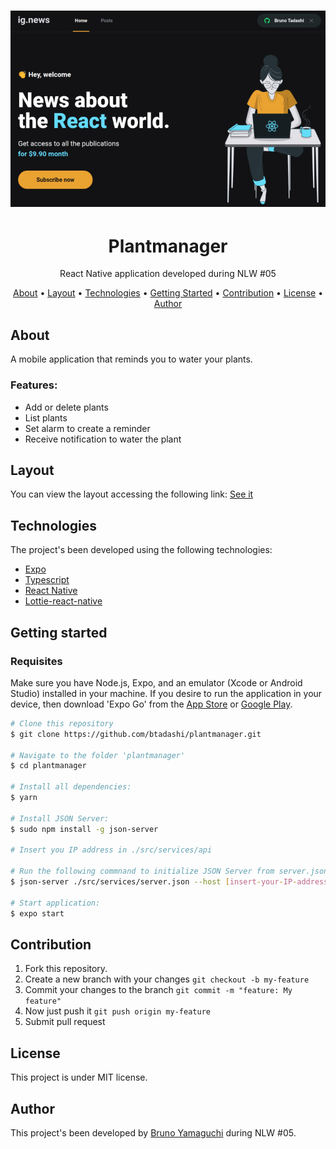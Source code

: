 <h1 align="center">
  <img alt="logo" title="ignews" src="public/ignews-screenshot.png"/>
</h1>
<h1 align="center">Plantmanager</h1>
<p align="center">React Native application developed during NLW #05</p>

<p align="center">
 <a href="#about">About</a> •
 <a href="#layout">Layout</a> •
 <a href="#technologies">Technologies</a> •
  <a href="getting">Getting Started</a> •
 <a href="#contribution">Contribution</a> •
 <a href="#license">License</a> •
 <a href="#author">Author</a>
</p>

## About
<p align="justify">A mobile application that reminds you to water your plants.</p>
<h3>Features:</h3>
<ul>
<li>Add or delete plants</li>
<li>List plants</li>
<li>Set alarm to create a reminder</li>
<li>Receive notification to water the plant</li>
</ul>

## Layout
<p align="justify">You can view the layout accessing the following link: <a href="https://www.figma.com/file/FrZWUIVldB2BO34EOhG6ER/PlantManager-(Copy)?node-id=0%3A1">See it</a>

## Technologies
The project's been developed using the following technologies:
- <a href="https://expo.io/">Expo</a>
- <a href="https://www.typescriptlang.org/">Typescript</a>
- <a href="https://reactnative.dev/">React Native</a>
- <a href="https://docs.expo.io/versions/latest/sdk/lottie/">Lottie-react-native</a>

## Getting started
### Requisites
Make sure you have Node.js, Expo, and an emulator (Xcode or Android Studio) installed in your machine. If you desire to run the application in your device, then download 'Expo Go' from the <a href="https://apps.apple.com/br/app/expo-go/id982107779">App Store</a> or <a href="https://play.google.com/store/apps/details?id=host.exp.exponent">Google Play</a>. 
```bash
# Clone this repository
$ git clone https://github.com/btadashi/plantmanager.git

# Navigate to the folder 'plantmanager'
$ cd plantmanager

# Install all dependencies:
$ yarn

# Install JSON Server:
$ sudo npm install -g json-server

# Insert you IP address in ./src/services/api

# Run the following commnand to initialize JSON Server from server.json:
$ json-server ./src/services/server.json --host [insert-your-IP-address] --port 3333

# Start application:
$ expo start
```

## Contribution
1. Fork this repository.
2. Create a new branch with your changes ```git checkout -b my-feature```
3. Commit your changes to the branch ```git commit -m "feature: My feature"```
4. Now just push it ```git push origin my-feature```
5. Submit pull request
## License
This project is under MIT license. 
## Author
This project's been developed by <a href="https://www.linkedin.com/in/bruno-yamaguchi/">Bruno Yamaguchi</a> during NLW #05.
